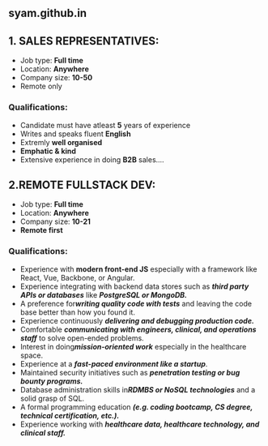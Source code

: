 ## syam.github.in
## 1. SALES REPRESENTATIVES: 
* Job type:  **Full time**
* Location:  **Anywhere**
* Company size: **10-50**
* Remote only
### Qualifications:
* Candidate must have atleast **5** years of experience
* Writes and speaks fluent **English**  
* Extremly **well organised**
* **Emphatic & kind**
* Extensive experience in doing **B2B** sales....



## 2.REMOTE FULLSTACK DEV:
* Job type: **Full time**
* Location: **Anywhere**
* Company size: **10-21**
* **Remote first**
### Qualifications:
* Experience with **modern front-end JS** especially with a framework like React, Vue, Backbone, or Angular.
* Experience integrating with backend data stores such as ***third party APIs or databases*** like ***PostgreSQL or MongoDB.***
* A preference for***writing quality code with tests*** and leaving the code base better than how you found it.
* Experience continuously ***delivering and debugging production code.***
* Comfortable ***communicating with engineers, clinical, and operations staff*** to solve open-ended problems.
* Interest in doing***mission-oriented work*** especially in the healthcare space.
* Experience at a ***fast-paced environment like a startup***.
* Maintained security initiatives such as ***penetration testing or bug bounty programs.***
* Database administration skills in***RDMBS or NoSQL technologies*** and a solid grasp of SQL.  
* A formal programming education ***(e.g. coding bootcamp, CS degree, technical certification, etc.).***
* Experience working with ***healthcare data, healthcare technology, and clinical staff.***
